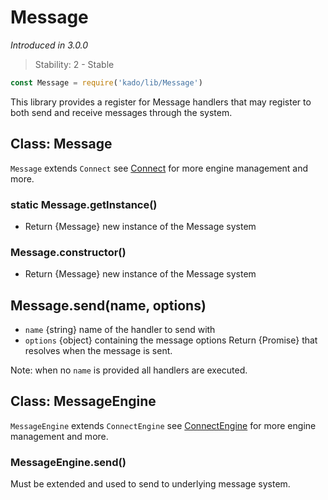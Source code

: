 # Message
*Introduced in 3.0.0*
> Stability: 2 - Stable
```js
const Message = require('kado/lib/Message')
```
This library provides a register for Message handlers that may register to both
send and receive messages through the system.

## Class: Message
`Message` extends `Connect` see [Connect](Connect.md) for more engine
management and more.

### static Message.getInstance()
* Return {Message} new instance of the Message system

### Message.constructor()
* Return {Message} new instance of the Message system

## Message.send(name, options)
* `name` {string} name of the handler to send with
* `options` {object} containing the message options
Return {Promise} that resolves when the message is sent.

Note: when no `name` is provided all handlers are executed.

## Class: MessageEngine
`MessageEngine` extends `ConnectEngine` see
[ConnectEngine](ConnectEngine.md) for more engine management and more.

### MessageEngine.send()
Must be extended and used to send to underlying message system.
